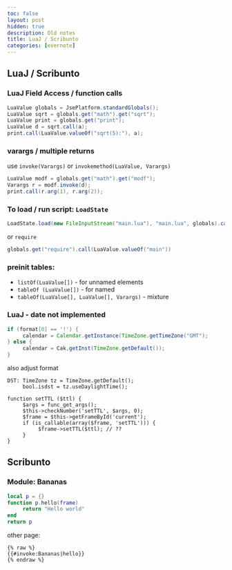 ```yaml
---
toc: false
layout: post
hidden: true
description: Old notes
title: LuaJ / Scribunto
categories: [evernote]
---
```


## LuaJ / Scribunto

### LuaJ Field Access / function calls

```java
LuaValue globals = JsePlatform.standardGlobals();
LuaValue sqrt = globals.get("math").get("sqrt");
LuaValue print = globals.get("print");
LuaValue d = sqrt.call(a);
print.call(LuaValue.valueOf("sqrt(5):"), a);
```

### varargs / multiple returns
use `invoke(Varargs)` or `invokemethod(LuaValue, Varargs)`

```java
LuaValue modf = globals.get("math").get("modf");
Varargs r = modf.invoke(d);
print.call(r.arg(1), r.arg(2));
```

### To load / run script: `LoadState`
```java
LoadState.load(new FileInputStream("main.lua"), "main.lua", globals).call();
```

or `require`

```java
globals.get("require").call(LuaValue.valueOf("main"))
```

### preinit tables:

- `listOf(LuaValue[])` - for unnamed elements
- `tableOf (LuaValue[])` - for named
- `tableOf(LuaValue[], LuaValue[], Varargs)` - mixture

### LuaJ - date not implemented

```java
if (format[0] == '!') {
     calendar = Calendar.getInstance(TimeZone.getTimeZone("GMT");
} else {
     calendar = Cak,getInst(TimeZone.getDefault());
}
```

also adjust format


```
DST: TimeZone tz = TimeZone.getDefault();
     bool.isdst = tz.useDaylightTime();

function setTTL ($ttl) {
     $args = func_get_args();
     $this->checkNumber('setTTL', $args, 0);
     $frame = $this->getFrameById('current');
     if (is_callable(array($frame, 'setTTL'))) {
          $frame->setTTL($ttl); // ??
     }
}
```

## Scribunto

### Module: Bananas

```lua
local p = {}
function p.hello(frame)
     return "Hello world"
end
return p
```

other page:

```
{% raw %}
{{#invoke:Bananas|hello}}
{% endraw %}
```
